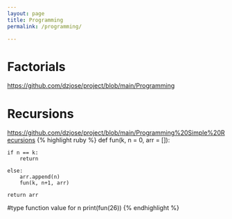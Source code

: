 ```yaml
---
layout: page
title: Programming
permalink: /programming/

---
```

# Factorials

<https://github.com/dzjose/project/blob/main/Programming>

# Recursions

<https://github.com/dzjose/project/blob/main/Programming%20Simple%20Recursions>
{% highlight ruby %} def fun(k, n = 0, arr = []):
  
  	
    if n == k:
    	return
    
    else:
      	arr.append(n)
        fun(k, n+1, arr)
        
	return arr
#type function value for n
print(fun(26)) {% endhighlight %}







  

